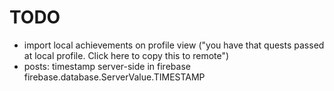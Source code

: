 # TODO
- import local achievements on profile view ("you have that quests passed at local profile. Click here to copy this to remote")
- posts: timestamp server-side in firebase
    firebase.database.ServerValue.TIMESTAMP